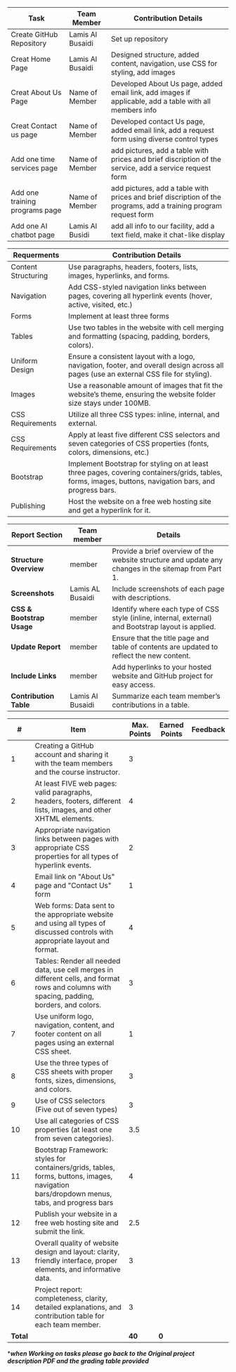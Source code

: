 | Task | Team Member | Contribution Details |
|------------------------------|------------------|---------------------------------------------------|
| Create GitHub Repository | Lamis Al Busaidi | Set up repository |
| Creat Home Page | Lamis Al Busaidi | Designed structure, added content, navigation, use CSS for styling, add images |
| Creat About Us Page | Name of Member | Developed About Us page, added email link, add images if applicable, add a table with all members info |
| Creat Contact us page | Name of Member | Developed contact Us page, added email link, add a request form using diverse control types |
| Add one time services page | Name of Member | add pictures, add a table with prices and brief discription of the service, add a service request form |
| Add one training programs page | Name of Member | add pictures, add a table with prices and brief discription of the programs, add a training program request form |
| Add one AI chatbot page | Lamis Al Busidi | add all info to our facility, add a text field, make it chat-like display |



| Requerments | Contribution Details |
|------------------------------|---------------------------------------------------|
| Content Structuring | Use paragraphs, headers, footers, lists, images, hyperlinks, and forms. |
| Navigation | Add CSS-styled navigation links between pages, covering all hyperlink events (hover, active, visited, etc.) |
| Forms | Implement at least three forms |
| Tables | Use two tables in the website with cell merging and formatting (spacing, padding, borders, colors). |
| Uniform Design | Ensure a consistent layout with a logo, navigation, footer, and overall design across all pages (use an external CSS file for styling). |
| Images | Use a reasonable amount of images that fit the website’s theme, ensuring the website folder size stays under 100MB. |
| CSS Requirements | Utilize all three CSS types: inline, internal, and external. |
| CSS Requirements | Apply at least five different CSS selectors and seven categories of CSS properties (fonts, colors, dimensions, etc.) |
| Bootstrap | Implement Bootstrap for styling on at least three pages, covering containers/grids, tables, forms, images, buttons, navigation bars, and progress bars. |
| Publishing | Host the website on a free web hosting site and get a hyperlink for it. |


| **Report Section**            | Team member                   |**Details**                                               |
|-------------------------------|------------------------------|-----------------------------------------------------------|
| **Structure Overview**        | member |Provide a brief overview of the website structure and update any changes in the sitemap from Part 1. |
| **Screenshots**               | Lamis AL Busaidi |Include screenshots of each page with descriptions.                                          |
| **CSS & Bootstrap Usage**     | member |Identify where each type of CSS style (inline, internal, external) and Bootstrap layout is applied. |
| **Update Report**             | member |Ensure that the title page and table of contents are updated to reflect the new content.     |
| **Include Links**             | member |Add hyperlinks to your hosted website and GitHub project for easy access.                    |
| **Contribution Table**        | Lamis Al Busaidi |Summarize each team member’s contributions in a table.                                       |

| **#** | **Item** | **Max. Points** | **Earned Points** | **Feedback** |
|-------|----------|------------------|-------------------|--------------|
| 1     | Creating a GitHub account and sharing it with the team members and the course instructor. | 3 | | |
| 2     | At least FIVE web pages: valid paragraphs, headers, footers, different lists, images, and other XHTML elements. | 4 | | |
| 3     | Appropriate navigation links between pages with appropriate CSS properties for all types of hyperlink events. | 2 | | |
| 4     | Email link on "About Us" page and "Contact Us" form | 1 | | |
| 5     | Web forms: Data sent to the appropriate website and using all types of discussed controls with appropriate layout and format. | 4 | | |
| 6     | Tables: Render all needed data, use cell merges in different cells, and format rows and columns with spacing, padding, borders, and colors. | 3 | | |
| 7     | Use uniform logo, navigation, content, and footer content on all pages using an external CSS sheet. | 1 | | |
| 8     | Use the three types of CSS sheets with proper fonts, sizes, dimensions, and colors. | 3 | | |
| 9     | Use of CSS selectors (Five out of seven types) | 3 | | |
| 10    | Use all categories of CSS properties (at least one from seven categories). | 3.5 | | |
| 11    | Bootstrap Framework: styles for containers/grids, tables, forms, buttons, images, navigation bars/dropdown menus, tabs, and progress bars | 4 | | |
| 12    | Publish your website in a free web hosting site and submit the link. | 2.5 | | |
| 13    | Overall quality of website design and layout: clarity, friendly interface, proper elements, and informative data. | 3 | | |
| 14    | Project report: completeness, clarity, detailed explanations, and contribution table for each team member. | 3 | | |
| **Total** | | **40** | **0** | |


****when Working on tasks please go back to the Original project description PDF and the grading table provided***
